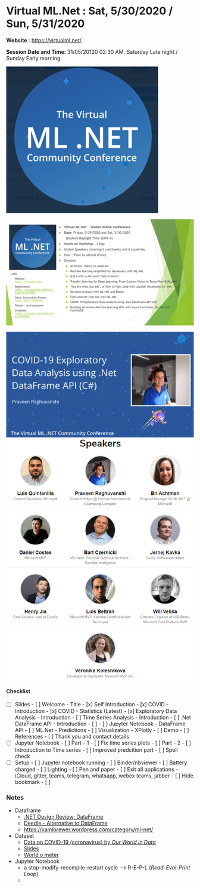# Virtual ML.Net  : Sat, 5/30/2020 / Sun, 5/31/2020

**Website** : https://virtualml.net/

**Session Date and Time:** 31/05/20120 02:30 AM. Saturday Late night /  Sunday Early morning

<img src=".\assets\virtualmlnet-banner.png" alt="VirtualML.Net banner" style="zoom: 80%;" />

![VirtualML.Net - Banner detailed](.\assets\virtualmlnet-banner-details.png)

<img src=".\assets\Praveen Raghuvanshi.png" alt="Event Banner - Praveen" style="zoom:80%;" />

<img src=".\assets\virtualmlnet-speakers.png" alt="Virtual ML.Net Speakers" style="zoom:80%;" />

#### Checklist

- [ ] Slides
		- [ ] Welcome - Title 
		- [x] Self Introduction
		- [x] COVID - Introduction
		- [x] COVID - Statistics (Latest)
		- [x] Exploratory Data Analysis - Introduction
		- [ ] Time Series Analysis - Introduction
		- [ ] .Net DataFrame API - Introduction
		  - [ ] 
		- [ ] Jupyter Notebook - DataFrame API
		- [ ] ML.Net - Predictions
		- [ ] Visualization - XPlotly
		- [ ] Demo
		- [ ] References
		- [ ] Thank you and contact details
- [ ] Jupyter Notebook
		- [ ] Part - 1 
				- [ ] Fix time series plots
		- [ ] Part - 2
				- [ ] Introduction to Time series
				- [ ] Improved predcition part 
		- [ ] Spell check
 - [ ] Setup
		 - [ ] 	Jupyter notebook running
		 - [ ] 	Binder/nbviewer
		 - [ ] 	Battery charged
		 - [ ] 	Lighting
		 - [ ] 	Pen and paper
		 - [ ] 	Exit all applications - iCloud, gitter, teams, telegram, whatsapp, webex teams, jabber
		 - [ ] 	Hide bookmark
		 - [ ] 	

### Notes

- Dataframe
  - [.NET Design Review: DataFrame](https://www.youtube.com/watch?v=FAaw4uaYvgY)
  - [Deedle - Alternative to DataFrame](http://bluemountaincapital.github.io/Deedle/index.html)
  - https://xamlbrewer.wordpress.com/category/ml-net/
- Dataset
  - [Data on COVID-19 (coronavirus) by *Our World in Data*](https://github.com/owid/covid-19-data/tree/master/public/data)
  - [Slides](https://slides.ourworldindata.org/2020_pandemic/2020_pandemic#/title-slide)
  - [World o meter](https://www.worldometers.info/coronavirus/#page-top)
- Jupyter Notebook
  - a stop-modify-recompile-restart cycle --> R-E-P-L (*Read-Eval-Print Loop*)
  - 